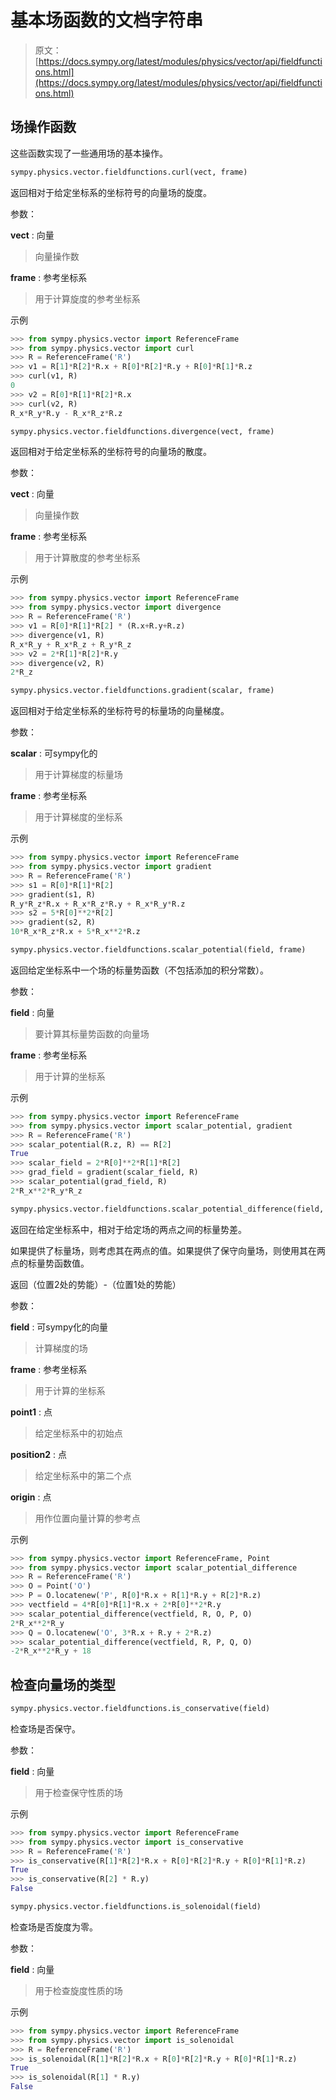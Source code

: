 # 基本场函数的文档字符串

> 原文：[https://docs.sympy.org/latest/modules/physics/vector/api/fieldfunctions.html](https://docs.sympy.org/latest/modules/physics/vector/api/fieldfunctions.html)

## 场操作函数

这些函数实现了一些通用场的基本操作。

```py
sympy.physics.vector.fieldfunctions.curl(vect, frame)
```

返回相对于给定坐标系的坐标符号的向量场的旋度。

参数：

**vect** : 向量

> 向量操作数

**frame** : 参考坐标系

> 用于计算旋度的参考坐标系

示例

```py
>>> from sympy.physics.vector import ReferenceFrame
>>> from sympy.physics.vector import curl
>>> R = ReferenceFrame('R')
>>> v1 = R[1]*R[2]*R.x + R[0]*R[2]*R.y + R[0]*R[1]*R.z
>>> curl(v1, R)
0
>>> v2 = R[0]*R[1]*R[2]*R.x
>>> curl(v2, R)
R_x*R_y*R.y - R_x*R_z*R.z 
```

```py
sympy.physics.vector.fieldfunctions.divergence(vect, frame)
```

返回相对于给定坐标系的坐标符号的向量场的散度。

参数：

**vect** : 向量

> 向量操作数

**frame** : 参考坐标系

> 用于计算散度的参考坐标系

示例

```py
>>> from sympy.physics.vector import ReferenceFrame
>>> from sympy.physics.vector import divergence
>>> R = ReferenceFrame('R')
>>> v1 = R[0]*R[1]*R[2] * (R.x+R.y+R.z)
>>> divergence(v1, R)
R_x*R_y + R_x*R_z + R_y*R_z
>>> v2 = 2*R[1]*R[2]*R.y
>>> divergence(v2, R)
2*R_z 
```

```py
sympy.physics.vector.fieldfunctions.gradient(scalar, frame)
```

返回相对于给定坐标系的坐标符号的标量场的向量梯度。

参数：

**scalar** : 可sympy化的

> 用于计算梯度的标量场

**frame** : 参考坐标系

> 用于计算梯度的坐标系

示例

```py
>>> from sympy.physics.vector import ReferenceFrame
>>> from sympy.physics.vector import gradient
>>> R = ReferenceFrame('R')
>>> s1 = R[0]*R[1]*R[2]
>>> gradient(s1, R)
R_y*R_z*R.x + R_x*R_z*R.y + R_x*R_y*R.z
>>> s2 = 5*R[0]**2*R[2]
>>> gradient(s2, R)
10*R_x*R_z*R.x + 5*R_x**2*R.z 
```

```py
sympy.physics.vector.fieldfunctions.scalar_potential(field, frame)
```

返回给定坐标系中一个场的标量势函数（不包括添加的积分常数）。

参数：

**field** : 向量

> 要计算其标量势函数的向量场

**frame** : 参考坐标系

> 用于计算的坐标系

示例

```py
>>> from sympy.physics.vector import ReferenceFrame
>>> from sympy.physics.vector import scalar_potential, gradient
>>> R = ReferenceFrame('R')
>>> scalar_potential(R.z, R) == R[2]
True
>>> scalar_field = 2*R[0]**2*R[1]*R[2]
>>> grad_field = gradient(scalar_field, R)
>>> scalar_potential(grad_field, R)
2*R_x**2*R_y*R_z 
```

```py
sympy.physics.vector.fieldfunctions.scalar_potential_difference(field, frame, point1, point2, origin)
```

返回在给定坐标系中，相对于给定场的两点之间的标量势差。

如果提供了标量场，则考虑其在两点的值。如果提供了保守向量场，则使用其在两点的标量势函数值。

返回（位置2处的势能）-（位置1处的势能）

参数：

**field** : 可sympy化的向量

> 计算梯度的场

**frame** : 参考坐标系

> 用于计算的坐标系

**point1** : 点

> 给定坐标系中的初始点

**position2** : 点

> 给定坐标系中的第二个点

**origin** : 点

> 用作位置向量计算的参考点

示例

```py
>>> from sympy.physics.vector import ReferenceFrame, Point
>>> from sympy.physics.vector import scalar_potential_difference
>>> R = ReferenceFrame('R')
>>> O = Point('O')
>>> P = O.locatenew('P', R[0]*R.x + R[1]*R.y + R[2]*R.z)
>>> vectfield = 4*R[0]*R[1]*R.x + 2*R[0]**2*R.y
>>> scalar_potential_difference(vectfield, R, O, P, O)
2*R_x**2*R_y
>>> Q = O.locatenew('O', 3*R.x + R.y + 2*R.z)
>>> scalar_potential_difference(vectfield, R, P, Q, O)
-2*R_x**2*R_y + 18 
```

## 检查向量场的类型

```py
sympy.physics.vector.fieldfunctions.is_conservative(field)
```

检查场是否保守。

参数：

**field** : 向量

> 用于检查保守性质的场

示例

```py
>>> from sympy.physics.vector import ReferenceFrame
>>> from sympy.physics.vector import is_conservative
>>> R = ReferenceFrame('R')
>>> is_conservative(R[1]*R[2]*R.x + R[0]*R[2]*R.y + R[0]*R[1]*R.z)
True
>>> is_conservative(R[2] * R.y)
False 
```

```py
sympy.physics.vector.fieldfunctions.is_solenoidal(field)
```

检查场是否旋度为零。

参数：

**field** : 向量

> 用于检查旋度性质的场

示例

```py
>>> from sympy.physics.vector import ReferenceFrame
>>> from sympy.physics.vector import is_solenoidal
>>> R = ReferenceFrame('R')
>>> is_solenoidal(R[1]*R[2]*R.x + R[0]*R[2]*R.y + R[0]*R[1]*R.z)
True
>>> is_solenoidal(R[1] * R.y)
False 
```
